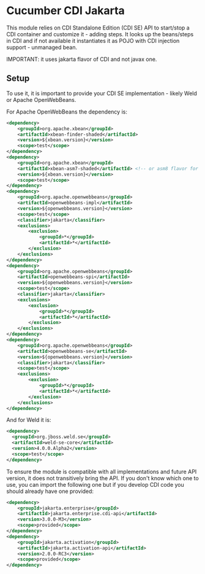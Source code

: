 Cucumber CDI Jakarta
====================

This module relies on CDI Standalone Edition (CDI SE) API to start/stop a CDI container
and customize it - adding steps. It looks up the beans/steps in CDI and if not available
it instantiates it as POJO with CDI injection support - unmanaged bean.

IMPORTANT: it uses jakarta flavor of CDI and not javax one.

## Setup

To use it, it is important to provide your CDI SE implementation - likely Weld or Apache OpenWebBeans.

For Apache OpenWebBeans the dependency is:

```xml
<dependency>
    <groupId>org.apache.xbean</groupId>
    <artifactId>xbean-finder-shaded</artifactId>
    <version>${xbean.version}</version>
    <scope>test</scope>
</dependency>
<dependency>
    <groupId>org.apache.xbean</groupId>
    <artifactId>xbean-asm7-shaded</artifactId> <!-- or asm8 flavor for more recent openwebbeans -->
    <version>${xbean.version}</version>
    <scope>test</scope>
</dependency>
<dependency>
    <groupId>org.apache.openwebbeans</groupId>
    <artifactId>openwebbeans-impl</artifactId>
    <version>${openwebbeans.version}</version>
    <scope>test</scope>
    <classifier>jakarta</classifier>
    <exclusions>
        <exclusion>
            <groupId>*</groupId>
            <artifactId>*</artifactId>
        </exclusion>
    </exclusions>
</dependency>
<dependency>
    <groupId>org.apache.openwebbeans</groupId>
    <artifactId>openwebbeans-spi</artifactId>
    <version>${openwebbeans.version}</version>
    <scope>test</scope>
    <classifier>jakarta</classifier>
    <exclusions>
        <exclusion>
            <groupId>*</groupId>
            <artifactId>*</artifactId>
        </exclusion>
    </exclusions>
</dependency>
<dependency>
    <groupId>org.apache.openwebbeans</groupId>
    <artifactId>openwebbeans-se</artifactId>
    <version>${openwebbeans.version}</version>
    <classifier>jakarta</classifier>
    <scope>test</scope>
    <exclusions>
        <exclusion>
            <groupId>*</groupId>
            <artifactId>*</artifactId>
        </exclusion>
    </exclusions>
</dependency>
```

And for Weld it is:

```xml
<dependency>
  <groupId>org.jboss.weld.se</groupId>
  <artifactId>weld-se-core</artifactId>
  <version>4.0.0.Alpha2</version>
  <scope>test</scope>
</dependency>
```

To ensure the module is compatible with all implementations and future API version, it does not transitively bring the API.
If you don't know which one to use, you can import the following one but if you develop CDI code you should already have one provided:

```xml
<dependency>
    <groupId>jakarta.enterprise</groupId>
    <artifactId>jakarta.enterprise.cdi-api</artifactId>
    <version>3.0.0-M3</version>
    <scope>provided</scope>
</dependency>
<dependency>
    <groupId>jakarta.activation</groupId>
    <artifactId>jakarta.activation-api</artifactId>
    <version>2.0.0-RC3</version>
    <scope>provided</scope>
</dependency>
```

